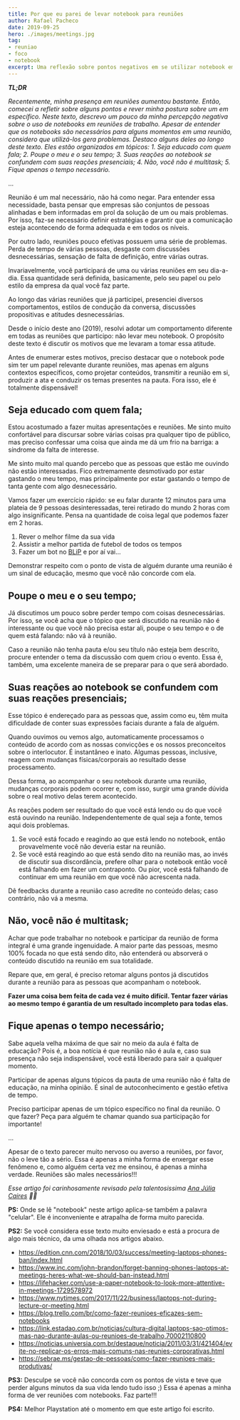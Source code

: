 ```yaml
---
title: Por que eu parei de levar notebook para reuniões
author: Rafael Pacheco
date: 2019-09-25
hero: ./images/meetings.jpg
tag:
- reuniao
- foco
- notebook
excerpt: Uma reflexão sobre pontos negativos em se utilizar notebook em reuniões corporativas.
---
```


***TL;DR***

*Recentemente, minha presença em reuniões aumentou bastante. Então, comecei a refletir sobre alguns pontos e rever minha postura sobre um em específico. Neste texto, descrevo um pouco da minha percepção negativa sobre o uso de notebooks em reuniões de trabalho. Apesar de entender que os notebooks são necessários para alguns momentos em uma reunião, considero que utilizá-los gera problemas. Destaco alguns deles ao longo deste texto. Eles estão organizados em tópicos: 1. Seja educado com quem fala; 2. Poupe o meu e o seu tempo; 3. Suas reações ao notebook se confundem com suas reações presenciais; 4. Não, você não é *multitask*; 5. Fique apenas o tempo necessário.*

...

Reunião é um mal necessário, não há como negar. Para entender essa necessidade, basta pensar que empresas são conjuntos de pessoas alinhadas e bem informadas em prol da solução de um ou mais problemas. Por isso, faz-se necessário definir estratégias e garantir que a comunicação esteja acontecendo de forma adequada e em todos os níveis.

Por outro lado, reuniões pouco efetivas possuem uma série de problemas. Perda de tempo de várias pessoas, desgaste com discussões desnecessárias, sensação de falta de definição, entre várias outras.

Invariavelmente, você participará de uma ou várias reuniões em seu dia-a-dia. Essa quantidade será definida, basicamente, pelo seu papel ou pelo estilo da empresa da qual você faz parte.

Ao longo das várias reuniões que já participei, presenciei diversos comportamentos, estilos de condução da conversa, discussões propositivas e atitudes desnecessárias.

Desde o início deste ano (2019), resolvi adotar um comportamento diferente em todas as reuniões que participo: não levar meu notebook. O propósito deste texto é discutir os motivos que me levaram a tomar essa atitude.

Antes de enumerar estes motivos, preciso destacar que o notebook pode sim ter um papel relevante durante reuniões, mas apenas em alguns contextos específicos, como projetar conteúdos, transmitir a reunião em si, produzir a ata e conduzir os temas presentes na pauta. Fora isso, ele é totalmente dispensável!

## Seja educado com quem fala;

Estou acostumado a fazer muitas apresentações e reuniões. Me sinto muito confortável para discursar sobre várias coisas pra qualquer tipo de público, mas preciso confessar uma coisa que ainda me dá um frio na barriga: a síndrome da falta de interesse.

Me sinto muito mal quando percebo que as pessoas que estão me ouvindo não estão interessadas. Fico extremamente desmotivado por estar gastando o meu tempo, mas principalmente por estar gastando o tempo de tanta gente com algo desnecessário.

Vamos fazer um exercício rápido: se eu falar durante 12 minutos para uma plateia de 9 pessoas desinteressadas, terei retirado do mundo 2 horas com algo insignificante. Pensa na quantidade de coisa legal que podemos fazer em 2 horas.

1. Rever o melhor filme da sua vida
2. Assistir a melhor partida de futebol de todos os tempos
3. Fazer um bot no [BLiP](https://blip.ai) e por aí vai...

Demonstrar respeito com o ponto de vista de alguém durante uma reunião é um sinal de educação, mesmo que você não concorde com ela.

## Poupe o meu e o seu tempo;

Já discutimos um pouco sobre perder tempo com coisas desnecessárias. Por isso, se você acha que o tópico que será discutido na reunião não é interessante ou que você não precisa estar ali, poupe o seu tempo e o de quem está falando: não vá à reunião.

Caso a reunião não tenha pauta e/ou seu título não esteja bem descrito, procure entender o tema da discussão com quem criou o evento. Essa é, também, uma excelente maneira de se preparar para o que será abordado.


## Suas reações ao notebook se confundem com suas reações presenciais;

Esse tópico é endereçado para as pessoas que, assim como eu, têm muita dificuldade de conter suas expressões faciais durante a fala de alguém.

Quando ouvimos ou vemos algo, automaticamente processamos o conteúdo de acordo com as nossas convicções e os nossos preconceitos sobre o interlocutor. É instantâneo e inato. Algumas pessoas, inclusive, reagem com mudanças físicas/corporais ao resultado desse processamento.

Dessa forma, ao acompanhar o seu notebook durante uma reunião, mudanças corporais podem ocorrer e, com isso, surgir uma grande dúvida sobre o real motivo delas terem acontecido.

As reações podem ser resultado do que você está lendo ou do que você está ouvindo na reunião. Independentemente de qual seja a fonte, temos aqui dois problemas.

1. Se você está focado e reagindo ao que está lendo no notebook, então provavelmente você não deveria estar na reunião.
2. Se você está reagindo ao que está sendo dito na reunião mas, ao invés de discutir sua discordância, prefere olhar para o notebook então você está falhando em fazer um contraponto. Ou pior, você está falhando de continuar em uma reunião em que você não acrescenta nada.

Dê feedbacks durante a reunião caso acredite no conteúdo delas; caso contrário, não vá a mesma.

## Não, você não é multitask;

Achar que pode trabalhar no notebook e participar da reunião de forma integral é uma grande ingenuidade. A maior parte das pessoas, mesmo 100% focada no que está sendo dito, não entenderá ou absorverá o conteúdo discutido na reunião em sua totalidade.

Repare que, em geral, é preciso retomar alguns pontos já discutidos durante a reunião para as pessoas que acompanham o notebook.

**Fazer uma coisa bem feita de cada vez é muito difícil. Tentar fazer várias ao mesmo tempo é garantia de um resultado incompleto para todas elas.**

## Fique apenas o tempo necessário;

Sabe aquela velha máxima de que sair no meio da aula é falta de educação? Pois é, a boa notícia é que reunião não é aula e, caso sua presença não seja indispensável, você está liberado para sair a qualquer momento.

Participar de apenas alguns tópicos da pauta de uma reunião não é falta de educação, na minha opinião. É sinal de autoconhecimento e gestão efetiva de tempo.

Preciso participar apenas de um tópico específico no final da reunião. O que fazer? Peça para alguém te chamar quando sua participação for importante!

...

Apesar de o texto parecer muito nervoso ou averso a reuniões, por favor, não o leve tão a sério. Essa é apenas a minha forma de enxergar esse fenômeno e, como alguém certa vez me ensinou, é apenas a minha verdade. Reuniões são males necessários!!!

*Esse artigo foi carinhosamente revisado pela talentosissima [Ana Júlia Caires](https://www.linkedin.com/in/ana-j%C3%BAlia-caires-1450a6a0) 👏👏*

**PS:** Onde se lê "notebook" neste artigo aplica-se também a palavra "celular". Ele é inconveniente e atrapalha de forma muito parecida. 

**PS2:** Se você considera esse texto muito enviesado e está a procura de algo mais técnico, da uma olhada nos artigos abaixo.

* https://edition.cnn.com/2018/10/03/success/meeting-laptops-phones-ban/index.html
* https://www.inc.com/john-brandon/forget-banning-phones-laptops-at-meetings-heres-what-we-should-ban-instead.html
* https://lifehacker.com/use-a-paper-notebook-to-look-more-attentive-in-meetings-1729578972
* https://www.nytimes.com/2017/11/22/business/laptops-not-during-lecture-or-meeting.html
* https://blog.trello.com/br/como-fazer-reunioes-eficazes-sem-notebooks
* https://link.estadao.com.br/noticias/cultura-digital,laptops-sao-otimos-mas-nao-durante-aulas-ou-reunioes-de-trabalho,70002110800
* https://noticias.universia.com.br/destaque/noticia/2011/03/31/421404/evite-no-replicar-os-erros-mais-comuns-nas-reunies-corporativas.html
* https://sebrae.ms/gestao-de-pessoas/como-fazer-reunioes-mais-produtivas/

**PS3:** Desculpe se você não concorda com os pontos de vista e teve que perder alguns minutos da sua vida lendo tudo isso ;)
Essa é apenas a minha forma de ver reuniões com notebooks. Faz parte!!!

**PS4:** Melhor Playstation até o momento em que este artigo foi escrito.